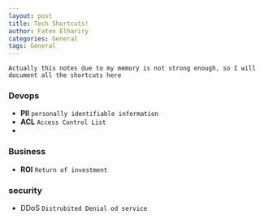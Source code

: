```yaml
---
layout: post
title: Tech Shortcuts!
author: Faten Elhariry
categories: General
tags: General
---
```

`Actually this notes due to my memory is not strong enough, so I will document all the shortcuts here`
### Devops
  - **PII**
    `personally identifiable information` 
  - **ACL**
    `Access Control List`
  -

### Business 
  - **ROI**
    `Return of investment` 

### security 
  - DDoS
    `Distrubited Denial od service` 